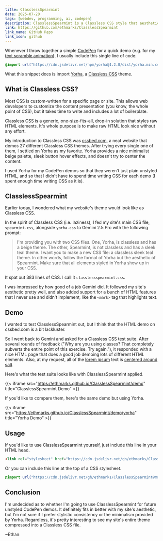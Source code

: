 ```yaml
---
title: ClasslessSpearmint
date: 2025-07-20
tags: [webdev, programming, ai, codepen]
description: ClasslessSpearmint is a Classless CSS style that aesthetically styles raw HTML with my website's theme without needing to assign HTML classes
link: https://github.com/ethmarks/ClasslessSpearmint
link_name: GitHub Repo
link_icon: github
---
```


Whenever I throw together a simple [CodePen](/tags/codepen) for a quick demo (e.g. for my [text scramble animation](/posts/scrambleanim)), I usually include this single line of code.

```css
@import url("https://cdn.jsdelivr.net/npm/yorha@1.2.0/dist/yorha.min.css")
```

What this snippet does is import [Yorha](https://www.cssbed.com/yorha/), a [Classless CSS](https://css-tricks.com/no-class-css-frameworks/) theme.

## What is Classless CSS?

Most CSS is custom-written for a specific page or site. This allows web developers to customize the content presentation (you know, the whole point of CSS), but it takes time to write and includes a lot of boilerplate.

Classless CSS is a generic, one-size-fits-all, drop-in solution that styles raw HTML elements. It's whole purpose is to make raw HTML look nice without any effort.

My introduction to Classless CSS was [cssbed.com](https://www.cssbed.com/), a neat website that demos 27 different Classless CSS themes. After trying every single one of them, I settled on Yorha as my favorite. Yorha provides a nice minimalist beige palette, sleek button hover effects, and doesn't try to center the content.

I used Yorha for my CodePen demos so that they weren't just plain unstyled HTML, and so that I didn't have to spend time writing CSS for each demo (I spent enough time writing CSS as it is).

## ClasslessSpearmint

Earlier today, I wondered what my website's theme would look like as Classless CSS.

In the spirit of Classless CSS (i.e. laziness), I fed my site's main CSS file, `spearmint.css`, alongside `yorha.css` to Gemini 2.5 Pro with the following prompt:

> I'm providing you with two CSS files. One, Yorha, is classless and has a beige theme. The other, Spearmint, is not classless and has a sleek teal theme. I want you to make a new CSS file: a classless sleek teal theme. In other words, follow the format of Yorha but the aesthetic of Spearmint. Make sure that all elements styled in Yorha show up in your CSS.

It spat out 383 lines of CSS. I call it `classlessspearmint.css`.

I was impressed by how good of a job Gemini did. It followed my site's aesthetic pretty well, and also added support for a bunch of HTML features that I never use and didn't implement, like the `<mark>` tag that highlights text.

## Demo

I wanted to test ClasslessSpearmint out, but I think that the HTML demo on cssbed.com is a bit lackluster.

So I went back to Gemini and asked for a Classless CSS test suite. After several rounds of feedback ("Why are you using classes? That completely subverts the entire point of this exercise. Try again."), it responded with a nice HTML page that does a good job demoing lots of different HTML elements. Also, at my request, all of the [lorem ipsum](https://en.wikipedia.org/wiki/Lorem_ipsum) text is [centered around salt](/posts/saltassociation).

Here's what the test suite looks like with ClasslessSpearmint applied.

{{< iframe src="https://ethmarks.github.io/ClasslessSpearmint/demo" title="ClasslessSpearmint Demo" >}}

If you'd like to compare them, here's the same demo but using Yorha.

{{< iframe src="https://ethmarks.github.io/ClasslessSpearmint/demo/yorha" title="Yorha Demo" >}}

## Usage

If you'd like to use ClasslessSpearmint yourself, just include this line in your HTML head.

```html
<link rel="stylesheet" href="https://cdn.jsdelivr.net/gh/ethmarks/ClasslessSpearmint@main/classlessspearmint.css">
```

Or you can include this line at the top of a CSS stylesheet.

```css
@import url("https://cdn.jsdelivr.net/gh/ethmarks/ClasslessSpearmint@main/classlessspearmint.css");
```

## Conclusion

I'm undecided as to whether I'm going to use ClasslessSpearmint for future unstyled CodePen demos. It definitely fits in better with my site's aesthetic, but I'm not sure if I prefer stylistic consistency or the minimalism provided by Yorha. Regardless, it's pretty interesting to see my site's entire theme compressed into a Classless CSS file.

~Ethan
